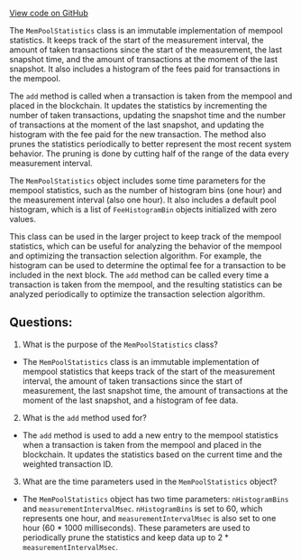 [View code on GitHub](https://github.com/ergoplatform/ergo/src/main/scala/org/ergoplatform/nodeView/mempool/MemPoolStatistics.scala)

The `MemPoolStatistics` class is an immutable implementation of mempool statistics. It keeps track of the start of the measurement interval, the amount of taken transactions since the start of the measurement, the last snapshot time, and the amount of transactions at the moment of the last snapshot. It also includes a histogram of the fees paid for transactions in the mempool.

The `add` method is called when a transaction is taken from the mempool and placed in the blockchain. It updates the statistics by incrementing the number of taken transactions, updating the snapshot time and the number of transactions at the moment of the last snapshot, and updating the histogram with the fee paid for the new transaction. The method also prunes the statistics periodically to better represent the most recent system behavior. The pruning is done by cutting half of the range of the data every measurement interval.

The `MemPoolStatistics` object includes some time parameters for the mempool statistics, such as the number of histogram bins (one hour) and the measurement interval (also one hour). It also includes a default pool histogram, which is a list of `FeeHistogramBin` objects initialized with zero values.

This class can be used in the larger project to keep track of the mempool statistics, which can be useful for analyzing the behavior of the mempool and optimizing the transaction selection algorithm. For example, the histogram can be used to determine the optimal fee for a transaction to be included in the next block. The `add` method can be called every time a transaction is taken from the mempool, and the resulting statistics can be analyzed periodically to optimize the transaction selection algorithm.
## Questions: 
 1. What is the purpose of the `MemPoolStatistics` class?
- The `MemPoolStatistics` class is an immutable implementation of mempool statistics that keeps track of the start of the measurement interval, the amount of taken transactions since the start of measurement, the last snapshot time, the amount of transactions at the moment of the last snapshot, and a histogram of fee data.

2. What is the `add` method used for?
- The `add` method is used to add a new entry to the mempool statistics when a transaction is taken from the mempool and placed in the blockchain. It updates the statistics based on the current time and the weighted transaction ID.

3. What are the time parameters used in the `MemPoolStatistics` object?
- The `MemPoolStatistics` object has two time parameters: `nHistogramBins` and `measurementIntervalMsec`. `nHistogramBins` is set to 60, which represents one hour, and `measurementIntervalMsec` is also set to one hour (60 * 1000 milliseconds). These parameters are used to periodically prune the statistics and keep data up to 2 * `measurementIntervalMsec`.